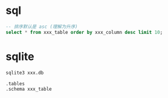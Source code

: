 # sql

```sql
-- 排序默认是 asc (理解为升序)
select * from xxx_table order by xxx_column desc limit 10;
```

# sqlite

```sh
sqlite3 xxx.db

.tables
.schema xxx_table
```